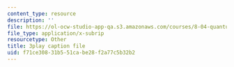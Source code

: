 ```yaml
---
content_type: resource
description: ''
file: https://ol-ocw-studio-app-qa.s3.amazonaws.com/courses/8-04-quantum-physics-i-spring-2016/f71ce30831b551cabe28f2a77c5b32b2_G3HSP3qMgKI.vtt
file_type: application/x-subrip
resourcetype: Other
title: 3play caption file
uid: f71ce308-31b5-51ca-be28-f2a77c5b32b2
---
```

